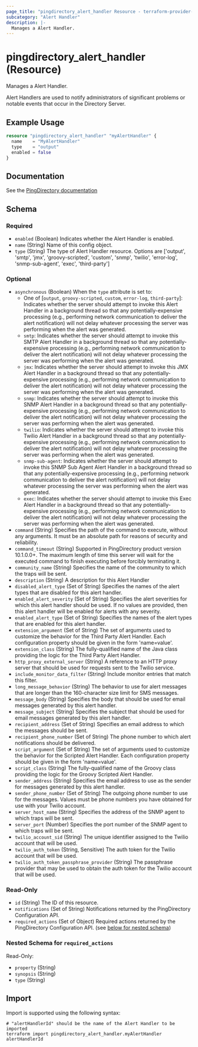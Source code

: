 ```yaml
---
page_title: "pingdirectory_alert_handler Resource - terraform-provider-pingdirectory"
subcategory: "Alert Handler"
description: |-
  Manages a Alert Handler.
---
```


# pingdirectory_alert_handler (Resource)

Manages a Alert Handler.

Alert Handlers are used to notify administrators of significant problems or notable events that occur in the Directory Server.

## Example Usage

```terraform
resource "pingdirectory_alert_handler" "myAlertHandler" {
  name    = "MyAlertHandler"
  type    = "output"
  enabled = false
}
```

## Documentation
See the [PingDirectory documentation](https://docs.pingidentity.com/r/en-us/pingdirectory-93/pd_sync_alert_handlers)

<!-- schema generated by tfplugindocs -->
## Schema

### Required

- `enabled` (Boolean) Indicates whether the Alert Handler is enabled.
- `name` (String) Name of this config object.
- `type` (String) The type of Alert Handler resource. Options are ['output', 'smtp', 'jmx', 'groovy-scripted', 'custom', 'snmp', 'twilio', 'error-log', 'snmp-sub-agent', 'exec', 'third-party']

### Optional

- `asynchronous` (Boolean) When the `type` attribute is set to:
  - One of [`output`, `groovy-scripted`, `custom`, `error-log`, `third-party`]: Indicates whether the server should attempt to invoke this Alert Handler in a background thread so that any potentially-expensive processing (e.g., performing network communication to deliver the alert notification) will not delay whatever processing the server was performing when the alert was generated.
  - `smtp`: Indicates whether the server should attempt to invoke this SMTP Alert Handler in a background thread so that any potentially-expensive processing (e.g., performing network communication to deliver the alert notification) will not delay whatever processing the server was performing when the alert was generated.
  - `jmx`: Indicates whether the server should attempt to invoke this JMX Alert Handler in a background thread so that any potentially-expensive processing (e.g., performing network communication to deliver the alert notification) will not delay whatever processing the server was performing when the alert was generated.
  - `snmp`: Indicates whether the server should attempt to invoke this SNMP Alert Handler in a background thread so that any potentially-expensive processing (e.g., performing network communication to deliver the alert notification) will not delay whatever processing the server was performing when the alert was generated.
  - `twilio`: Indicates whether the server should attempt to invoke this Twilio Alert Handler in a background thread so that any potentially-expensive processing (e.g., performing network communication to deliver the alert notification) will not delay whatever processing the server was performing when the alert was generated.
  - `snmp-sub-agent`: Indicates whether the server should attempt to invoke this SNMP Sub Agent Alert Handler in a background thread so that any potentially-expensive processing (e.g., performing network communication to deliver the alert notification) will not delay whatever processing the server was performing when the alert was generated.
  - `exec`: Indicates whether the server should attempt to invoke this Exec Alert Handler in a background thread so that any potentially-expensive processing (e.g., performing network communication to deliver the alert notification) will not delay whatever processing the server was performing when the alert was generated.
- `command` (String) Specifies the path of the command to execute, without any arguments. It must be an absolute path for reasons of security and reliability.
- `command_timeout` (String) Supported in PingDirectory product version 10.1.0.0+. The maximum length of time this server will wait for the executed command to finish executing before forcibly terminating it.
- `community_name` (String) Specifies the name of the community to which the traps will be sent.
- `description` (String) A description for this Alert Handler
- `disabled_alert_type` (Set of String) Specifies the names of the alert types that are disabled for this alert handler.
- `enabled_alert_severity` (Set of String) Specifies the alert severities for which this alert handler should be used. If no values are provided, then this alert handler will be enabled for alerts with any severity.
- `enabled_alert_type` (Set of String) Specifies the names of the alert types that are enabled for this alert handler.
- `extension_argument` (Set of String) The set of arguments used to customize the behavior for the Third Party Alert Handler. Each configuration property should be given in the form 'name=value'.
- `extension_class` (String) The fully-qualified name of the Java class providing the logic for the Third Party Alert Handler.
- `http_proxy_external_server` (String) A reference to an HTTP proxy server that should be used for requests sent to the Twilio service.
- `include_monitor_data_filter` (String) Include monitor entries that match this filter.
- `long_message_behavior` (String) The behavior to use for alert messages that are longer than the 160-character size limit for SMS messages.
- `message_body` (String) Specifies the body that should be used for email messages generated by this alert handler.
- `message_subject` (String) Specifies the subject that should be used for email messages generated by this alert handler.
- `recipient_address` (Set of String) Specifies an email address to which the messages should be sent.
- `recipient_phone_number` (Set of String) The phone number to which alert notifications should be delivered.
- `script_argument` (Set of String) The set of arguments used to customize the behavior for the Scripted Alert Handler. Each configuration property should be given in the form 'name=value'.
- `script_class` (String) The fully-qualified name of the Groovy class providing the logic for the Groovy Scripted Alert Handler.
- `sender_address` (String) Specifies the email address to use as the sender for messages generated by this alert handler.
- `sender_phone_number` (Set of String) The outgoing phone number to use for the messages. Values must be phone numbers you have obtained for use with your Twilio account.
- `server_host_name` (String) Specifies the address of the SNMP agent to which traps will be sent.
- `server_port` (Number) Specifies the port number of the SNMP agent to which traps will be sent.
- `twilio_account_sid` (String) The unique identifier assigned to the Twilio account that will be used.
- `twilio_auth_token` (String, Sensitive) The auth token for the Twilio account that will be used.
- `twilio_auth_token_passphrase_provider` (String) The passphrase provider that may be used to obtain the auth token for the Twilio account that will be used.

### Read-Only

- `id` (String) The ID of this resource.
- `notifications` (Set of String) Notifications returned by the PingDirectory Configuration API.
- `required_actions` (Set of Object) Required actions returned by the PingDirectory Configuration API. (see [below for nested schema](#nestedatt--required_actions))

<a id="nestedatt--required_actions"></a>
### Nested Schema for `required_actions`

Read-Only:

- `property` (String)
- `synopsis` (String)
- `type` (String)

## Import

Import is supported using the following syntax:

```shell
# "alertHandlerId" should be the name of the Alert Handler to be imported
terraform import pingdirectory_alert_handler.myAlertHandler alertHandlerId
```

